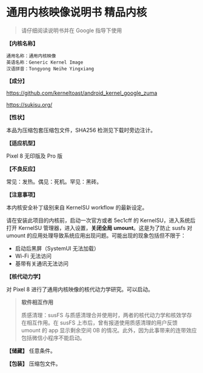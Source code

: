 # 通用内核映像说明书 精品内核

> 请仔细阅读说明书并在 Google 指导下使用

**【内核名称】**

    通用名称：通用内核映像
    英语名称：Generic Kernel Image
    汉语拼音：Tongyong Neihe Yingxiang

**【成分】**

https://github.com/kerneltoast/android_kernel_google_zuma

https://sukisu.org/

**【性状】**

本品为压缩包套压缩包文件，SHA256 检测见下载时旁边注计。

**【适应机型】**

Pixel 8 无印版及 Pro 版

**【不良反应】**

常见：发热。偶见：死机。罕见：黑砖。

**【注意事项】**

本内核安全补丁级别来自 KernelSU workflow 的最新设定。

请在安装此项目的内核前，启动一次官方或者 5ec1cff 的 KernelSU，进入系统后打开 KernelSU 管理器，进入设置，**关闭全局 umount**。这是为了防止 susfs 对 umount 的应用处理导致系统应用出现问题。可能出现的现象包括但不限于：

- 启动后黑屏（SystemUI 无法加载）
- Wi-Fi 无法访问
- 基带有关通讯无法访问

**【核代动力学】**

对 Pixel 8 进行了通用内核映像的核代动力学研究。可以启动。

> **软件相互作用**
>
> 质感清理：susFS 与质感清理合并使用时，两者的核代动力学和核效学存在相互作用。在 susFS 上市后，曾有报道使用质感清理的用户反馈 umount 的 app 显示剩余空间 0B 的情况。此外，因为此事带来的连带效应包括微信小程序不能启动。

**【储藏】** 任意条件。

**【包装】** 压缩包文件。
